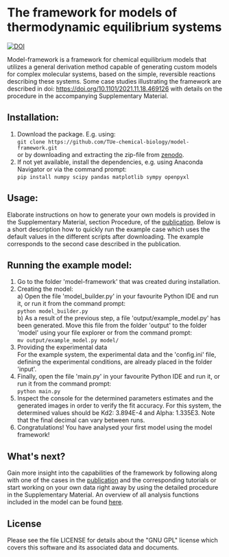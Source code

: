 # The framework for models of thermodynamic equilibrium systems
[![DOI](https://zenodo.org/badge/399795756.svg)](https://zenodo.org/badge/latestdoi/399795756)

Model-framework is a framework for chemical equilibrium models that utilizes a general derivation method capable of generating custom models for complex molecular systems, based on the simple, reversible reactions describing these systems. Some case studies illustrating the framework are described in doi: https://doi.org/10.1101/2021.11.18.469126 with details on the procedure in the accompanying Supplementary Material.

## Installation:
1) Download the package. E.g. using:  
   `git clone https://github.com/TUe-chemical-biology/model-framework.git`  
   or by downloading and extracting the zip-file from [zenodo](https://doi.org/10.5281/zenodo.5531622).
2) If not yet available, install the dependencies, e.g. using Anaconda Navigator or via the command prompt:  
   `pip install numpy scipy pandas matplotlib sympy openpyxl`

## Usage:
Elaborate instructions on how to generate your own models is provided in the Supplementary Material, section Procedure, of the [publication](https://doi.org/10.1101/2021.11.18.469126). Below is a short description how to quickly run the example case which uses the default values in the different scripts after downloading. The example corresponds to the second case described in the publication.

## Running the example model:
1) Go to the folder 'model-framework' that was created during installation.
2) Creating the model:  
   a) Open the file 'model_builder.py' in your favourite Python IDE and run it, or run it from the command prompt:  
      `python model_builder.py`  
   b) As a result of the previous step, a file 'output/example_model.py' has been generated. Move this file from the folder 'output' to the folder 'model' using your file explorer or from the command prompt:  
      `mv output/example_model.py model/`
3) Providing the experimental data  
   For the example system, the experimental data and the 'config.ini' file, defining the experimental conditions, are already placed in the folder 'input'.
4) Finally, open the file 'main.py' in your favourite Python IDE and run it, or run it from the command prompt:  
   `python main.py`
5) Inspect the console for the determined parameters estimates and the generated images in order to verify the fit accuracy. For this system, the determined values should be Kd2: 3.894E-4 and Alpha: 1.335E3. Note that the final decimal can vary between runs. 
6) Congratulations! You have analysed your first model using the model framework!

## What's next?
Gain more insight into the capabilities of the framework by following along with one of the cases in the [publication](https://doi.org/10.1101/2021.11.18.469126) and the corresponding tutorials or start working on your own data right away by using the detailed procedure in the Supplementary Material. An overview of all analysis functions included in the model can be found [here](https://2022-model-framework.readthedocs.io/).

## License
Please see the file LICENSE for details about the "GNU GPL" license which covers this software and its associated data and documents.
